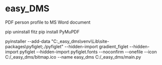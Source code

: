 # easy_DMS
PDF person profile to MS Word document 

pip uninstall fitz
pip install PyMuPDF

pyinstaller --add-data "C:\_easy_dms\venv\Lib\site-packages\pyfiglet;./pyfiglet" --hidden-import gradient_figlet --hidden-import pyfiglet --hidden-import pyfiglet.fonts --noconfirm --onefile --icon C:/_easy_dms/bitmap.ico --name easy_dms C:/_easy_dms/main.py